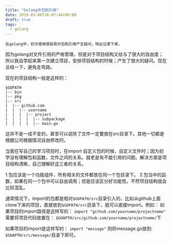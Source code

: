 ```yaml
---
title: "Golang中包和引用"
date: 2019-03-06T16:07:44+08:00
draft: true
tags: 
  - golang
---
```


    在golang中，初次使用很容易对包和引用产生疑问，特此记录下来。
    
因为golang对文件引用的严格管理，但是对于项目结构又给与了很大的自由度；所以我自学起来第一次建立项目，安排项目结构的时候；产生了很大的疑问。现在总结一下，避免走弯路。

现在的项目结构一般是这样的：


```
$GOPATH
|-- bin
|-- pkg
|-- src
|  |-- github.com
|  |  |-- username
|  |  |  |-- project
|  |  |  |  |-- subpackage
|  |  |  |  |-- main.go 

```
这并不是一成不变的，甚至可以说除了文件一定要放在src目录下。其他一切都是根据公司根据情况自由修改的。

当我在写自己的学习项目时，在import 自定义包的时候，自定义文件时；因为初学没有理解包和函数，文件之间的关系。就老是有不能引用的问题。解决方案是项目结构清晰，自己理解好这三者的关系。

1.包应该是一个功能组件，所有相关的文件都放在同一个包目录下。
2.包当中的函数，如果在同一个包中可以自由调用；但是应该区分好功能性。不然项目结构就会比较混乱。

通常情况下，import的包都是相对`$GOPATH/src`目录引入的，比如从github上面clone下来的项目，直接放到`$GOPATH/src`目录下，就可以直接import。例如：
如果项目的import路径是这样写的：
`import "github.com/yourname/projectname"`
需要将项目代码放置在：
`$GOAPTH/src/github.com/yourname/projectname/`下

如果项目的import是这样写的：
`import "message"`
则将message.go放到:
`$GOAPTH/src/message/`目录下即可。

